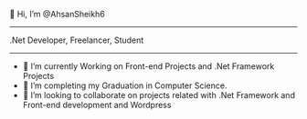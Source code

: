  👋 Hi, I’m @AhsanSheikh6
______________________________________________
 .Net Developer, Freelancer, Student
_______________________________________________
- 👀 I’m currently Working on Front-end Projects and .Net Framework Projects
- 🌱 I’m completing my Graduation in Computer Science.
- 💞️ I’m looking to collaborate on projects related with .Net Framework and Front-end development and Wordpress

<!---
AhsanSheikh6/AhsanSheikh6 is a ✨ special ✨ repository because its `README.md` (this file) appears on your GitHub profile.
You can click the Preview link to take a look at your changes.
--->
